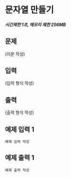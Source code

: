 # 문자열 만들기

##### 시간제한 1초, 메모리 제한 256MB

## 문제

(지문 작성)



## 입력

(입력 형식 작성)



## 출력

(출력 형식 작성)



## 예제 입력 1

```
예제 입력 작성
```



## 예제 출력 1

```
예제 출력 작성
```


